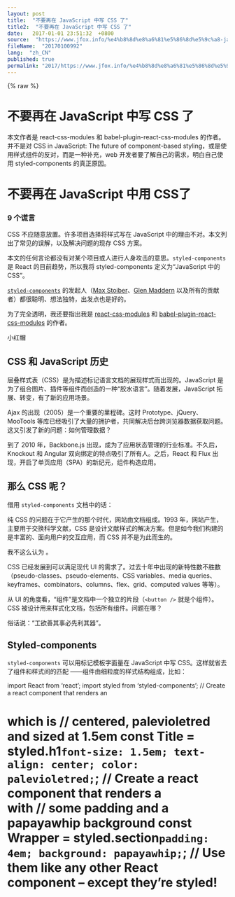 ```yaml
---
layout: post
title:  "不要再在 JavaScript 中写 CSS 了"
title2:  "不要再在 JavaScript 中写 CSS 了"
date:   2017-01-01 23:51:32  +0800
source:  "https://www.jfox.info/%e4%b8%8d%e8%a6%81%e5%86%8d%e5%9c%a8-javascript-%e4%b8%ad%e5%86%99-css-%e4%ba%86.html"
fileName:  "20170100992"
lang:  "zh_CN"
published: true
permalink: "2017/https://www.jfox.info/%e4%b8%8d%e8%a6%81%e5%86%8d%e5%9c%a8-javascript-%e4%b8%ad%e5%86%99-css-%e4%ba%86.html"
---
```

{% raw %}
# 不要再在 JavaScript 中写 CSS 了 


本文作者是 react-css-modules 和 babel-plugin-react-css-modules 的作者。并不是对 CSS in JavaScript: The future of component-based styling，或是使用样式组件的反对，而是一种补充，web 开发者要了解自己的需求，明白自己使用 styled-components 的真正原因。

# 不要再在 JavaScript 中用 CSS了

### 9 个谎言

CSS 不应随意放置。许多项目选择将样式写在 JavaScript 中的理由不对。本文列出了常见的误解，以及解决问题的现存 CSS 方案。

本文的任何言论都没有对某个项目或人进行人身攻击的意思。`styled-components` 是 React 的目前趋势，所以我将 styled-components 定义为“JavaScript 中的 CSS”。

[`styled-components`](https://www.jfox.info/go.php?url=https://styled-components.com/) 的发起人（[Max Stoiber](https://www.jfox.info/go.php?url=https://medium.com/@mxstbr)、[Glen Maddern](https://www.jfox.info/go.php?url=https://medium.com/@glenmaddern) 以及所有的贡献者）都很聪明、想法独特，出发点也是好的。

为了完全透明，我还要指出我是 [react-css-modules](https://www.jfox.info/go.php?url=https://github.com/gajus/react-css-modules) 和 [babel-plugin-react-css-modules](https://www.jfox.info/go.php?url=https://github.com/gajus/babel-plugin-react-css-modules) 的作者。

小红帽

## CSS 和 JavaScript 历史

层叠样式表（CSS）是为描述标记语言文档的展现样式而出现的。JavaScript 是为了组合图片、插件等组件而创造的一种“胶水语言”。随着发展，JavaScript 拓展、转变，有了新的应用场景。

Ajax 的出现（2005）是一个重要的里程碑。这时 Prototype、jQuery、MooTools 等库已经吸引了大量的拥护者，共同解决后台跨浏览器数据获取问题。这又引发了新的问题：如何管理数据？

到了 2010 年，Backbone.js 出现，成为了应用状态管理的行业标准。不久后，Knockout 和 Angular 双向绑定的特点吸引了所有人。之后，React 和 Flux 出现，开启了单页应用（SPA）的新纪元，组件构造应用。

## 那么 CSS 呢？

借用 `styled-components` 文档中的话：

纯 CSS 的问题在于它产生的那个时代，网站由文档组成。1993 年，网站产生，主要用于交换科学文献，CSS 是设计文献样式的解决方案。但是如今我们构建的是丰富的、面向用户的交互应用，而 CSS 并不是为此而生的。

我不这么认为 。

CSS 已经发展到可以满足现代 UI 的需求了。过去十年中出现的新特性数不胜数（pseudo-classes、pseudo-elements、CSS variables、media queries、keyframes、combinators、columns、flex、grid、computed values 等等）。

从 UI 的角度看，“组件”是文档中一个独立的片段（`<button />` 就是个组件）。CSS 被设计用来样式化文档，包括所有组件。问题在哪？

俗话说：“工欲善其事必先利其器”。

## Styled-components

`styled-components` 可以用标记模板字面量在 JavaScript 中写 CSS。这样就省去了组件和样式间的匹配 ——组件由细粒度的样式结构组成，比如：
 
  
  
  
import React from ‘react’;
import styled from ‘styled-components’;
// Create a  react component that renders an <h1> which is
// centered, palevioletred and sized at 1.5em
const Title = styled.h1`
  font-size: 1.5em;
  text-align: center;
  color: palevioletred;
`;
// Create a <Wrapper> react component that renders a <section> with
// some padding and a papayawhip background
const Wrapper = styled.section`
  padding: 4em;
  background: papayawhip;
`;
// Use them like any other React component – except they’re styled!
<Wrapper>
  <Title>Hello World, this is my first styled component!
{% endraw %}
